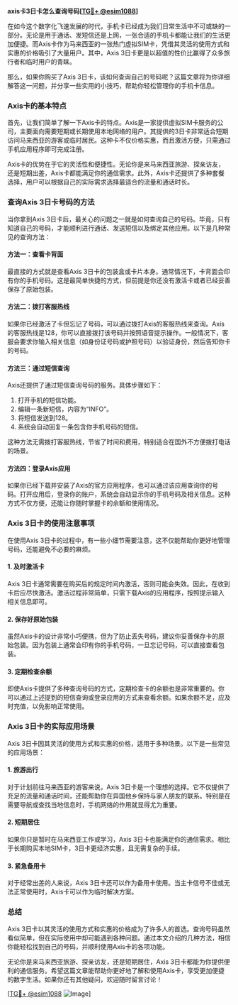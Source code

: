 **axis卡3日卡怎么查询号码[[TG💪+ @esim1088](https://t.me/s/esim1088)]**

在如今这个数字化飞速发展的时代，手机卡已经成为我们日常生活中不可或缺的一部分。无论是用于通话、发短信还是上网，一张合适的手机卡都能让我们的生活更加便捷。而Axis卡作为马来西亚的一张热门虚拟SIM卡，凭借其灵活的使用方式和实惠的价格吸引了大量用户。其中，Axis 3日卡更是以超值的性价比赢得了众多旅行者和临时用户的青睐。

那么，如果你购买了Axis 3日卡，该如何查询自己的号码呢？这篇文章将为你详细解答这一问题，并分享一些实用的小技巧，帮助你轻松管理你的手机卡信息。

### Axis卡的基本特点

首先，让我们简单了解一下Axis卡的特点。Axis是一家提供虚拟SIM卡服务的公司，主要面向需要短期或长期使用本地网络的用户。其提供的3日卡非常适合短期访问马来西亚的游客或临时居民。这种卡不仅价格实惠，而且激活方便，只需通过手机应用程序即可完成注册。

Axis卡的优势在于它的灵活性和便捷性。无论你是来马来西亚旅游、探亲访友，还是短期出差，Axis卡都能满足你的通信需求。此外，Axis卡还提供了多种套餐选择，用户可以根据自己的实际需求选择最适合的流量和通话时长。

### 查询Axis 3日卡号码的方法

当你拿到Axis 3日卡后，最关心的问题之一就是如何查询自己的号码。毕竟，只有知道自己的号码，才能顺利进行通话、发送短信以及绑定其他应用。以下是几种常见的查询方法：

#### 方法一：查看卡背面

最直接的方式就是查看Axis 3日卡的包装盒或卡片本身。通常情况下，卡背面会印有你的手机号码。这是最简单快捷的方式，但前提是你还没有激活卡或者已经妥善保存了原始包装。

#### 方法二：拨打客服热线

如果你已经激活了卡但忘记了号码，可以通过拨打Axis的客服热线来查询。Axis的客服热线是128，你可以直接拨打该号码并按照语音提示操作。一般情况下，客服会要求你输入相关信息（如身份证号码或护照号码）以验证身份，然后告知你卡的号码。

#### 方法三：通过短信查询

Axis还提供了通过短信查询号码的服务。具体步骤如下：
1. 打开手机的短信功能。
2. 编辑一条新短信，内容为“INFO”。
3. 将短信发送到128。
4. 系统会自动回复一条包含你手机号码的短信。

这种方法无需拨打客服热线，节省了时间和费用，特别适合在国外不方便拨打电话的场景。

#### 方法四：登录Axis应用

如果你已经下载并安装了Axis的官方应用程序，也可以通过该应用查询你的号码。打开应用后，登录你的账户，系统会自动显示你的手机号码及相关信息。这种方式不仅方便，还能让你随时掌握卡的余额和使用情况。

### Axis 3日卡的使用注意事项

在使用Axis 3日卡的过程中，有一些小细节需要注意，这不仅能帮助你更好地管理号码，还能避免不必要的麻烦。

#### 1. 及时激活卡

Axis 3日卡通常需要在购买后的规定时间内激活，否则可能会失效。因此，在收到卡后应尽快激活。激活过程非常简单，只需下载Axis的应用程序，按照提示输入相关信息即可。

#### 2. 保存好原始包装

虽然Axis卡的设计非常小巧便携，但为了防止丢失号码，建议你妥善保存卡的原始包装。因为包装上通常会印有你的手机号码，一旦忘记号码，可以直接查看包装。

#### 3. 定期检查余额

即使Axis卡提供了多种查询号码的方式，定期检查卡的余额也是非常重要的。你可以通过上述提到的短信查询或登录应用的方式来查看余额。如果余额不足，应及时充值，以免影响正常使用。

### Axis 3日卡的实际应用场景

Axis 3日卡因其灵活的使用方式和实惠的价格，适用于多种场景。以下是一些常见的应用场景：

#### 1. 旅游出行

对于计划前往马来西亚的游客来说，Axis 3日卡是一个理想的选择。它不仅提供了充足的流量和通话时间，还能帮助你在异国他乡保持与家人朋友的联系。特别是在需要导航或查找当地信息时，手机网络的作用就显得尤为重要。

#### 2. 短期居住

如果你只是暂时在马来西亚工作或学习，Axis 3日卡也能满足你的通信需求。相比于长期购买本地SIM卡，3日卡更经济实惠，且无需复杂的手续。

#### 3. 紧急备用卡

对于经常出差的人来说，Axis 3日卡还可以作为备用卡使用。当主卡信号不佳或无法正常使用时，Axis卡可以作为临时解决方案。

### 总结

Axis 3日卡以其灵活的使用方式和实惠的价格成为了许多人的首选。查询号码虽然看似简单，但在实际使用中却可能遇到各种问题。通过本文介绍的几种方法，相信你能轻松找到自己的号码，并顺利使用Axis卡的各项功能。

无论你是来马来西亚旅游、探亲访友，还是短期居住，Axis 3日卡都能为你提供便利的通信服务。希望这篇文章能帮助你更好地了解和使用Axis卡，享受更加便捷的数字生活。如果你还有其他疑问，欢迎随时留言讨论！

[[TG💪+ @esim1088](https://t.me/s/esim1088) ![Image](https://i.postimg.cc/4NQfJmqS/Snipaste-2025-05-13-00-14-12.png)]